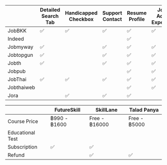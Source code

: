 |            | Detailed Search Tab | Handicapped Checkbox | Support Contact | Resume Profile | Job Ads. Expense | Application |
|------------|---------------------|----------------------|-----------------|----------------|------------------|-------------|
| JobBKK     | ✅                   | ✅                    | ✅               | ✅              | ✅                | ✅           |
| Indeed     |                     |                      |                 | ✅              |                  | ✅           |
| Jobmyway   | ✅                   |                      | ✅               | ✅              | ✅                |             |
| Jobtopgun  | ✅                   |                      | ✅               | ✅              | ✅                |             |
| Jobth      | ✅                   |                      | ✅               | ✅              | ✅                |             |
| Jobpub     |                     |                      |                 | ✅              | ✅                |             |
| JobThai    | ✅                   | ✅                    | ✅               | ✅              | ✅                | ✅           |
| Jobthaiweb |                     |                      |                 | ✅              | ✅                |             |
| Jora       |                     | ✅                    | ✅               | ✅              |                  | ✅           |

|                  | FutureSkill  | SkillLane     | Talad Panya  |
|------------------|--------------|---------------|--------------|
| Course Price     | ฿990 - ฿1600 | Free - ฿16000 | Free - ฿5000 |
| Educational Test |              |               |              |
| Subscription     | ✅            | ✅             |              |
| Refund           |              | ✅             | ✅            |